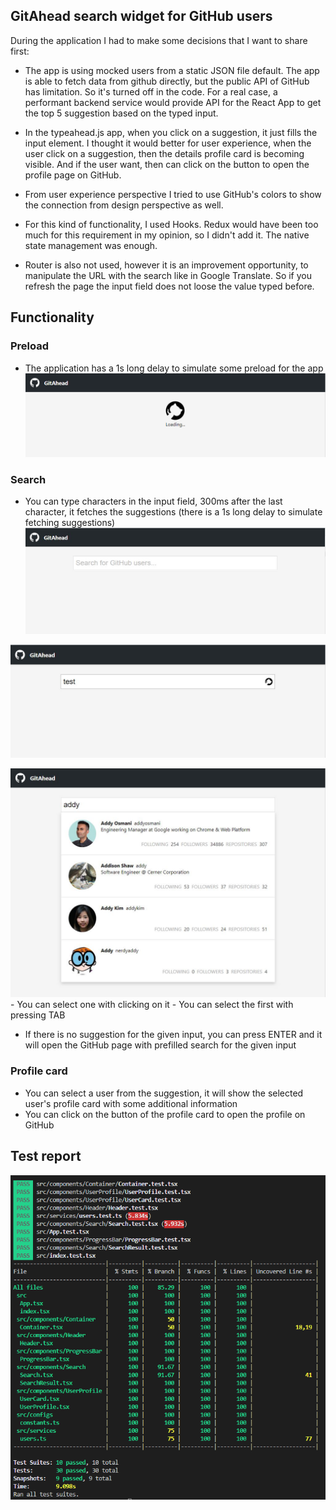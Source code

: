 ## GitAhead search widget for GitHub users

During the application I had to make some decisions that I want to share first:
- The app is using mocked users from a static JSON file default. The app is able to fetch data from github directly, but the public API of GitHub has limitation. So it's turned off in the code. For a real case, a performant backend service would provide API for the React App to get the top 5 suggestion based on the typed input.

- In the typeahead.js app, when you click on a suggestion, it just fills the input element. I thought it would better for user experience, when the user click on a suggestion, then the details profile card is becoming visible. And if the user want, then can click on the button to open the profile page on GitHub.

- From user experience perspective I tried to use GitHub's colors to show the connection from design perspective as well.

- For this kind of functionality, I used Hooks. Redux would have been too much for this requirement in my opinion, so I didn't add it. The native state management was enough.
- Router is also not used, however it is an improvement opportunity, to manipulate the URL with the search like in Google Translate. So if you refresh the page the input field does not loose the value typed before.

## Functionality

### Preload
- The application has a 1s long delay to simulate some preload for the app
![InitialLoadingState](https://github.com/vartomi/gitahead/blob/master/wiki/images/InitialLoadingState.png)

### Search
  - You can type characters in the input field, 300ms after the last character, it fetches the suggestions (there is a 1s long delay to simulate fetching suggestions)  
  ![InitialState](https://github.com/vartomi/gitahead/blob/master/wiki/images/InitialState.JPG)
  
  ![SearchingState](https://github.com/vartomi/gitahead/blob/master/wiki/images/SearchingState.JPG)
  
  ![ResultState](https://github.com/vartomi/gitahead/blob/master/wiki/images/ResultState.JPG)  
    - You can select one with clicking on it
    - You can select the first with pressing TAB    
  - If there is no suggestion for the given input, you can press ENTER and it will open the GitHub page with prefilled search for the given input
  
### Profile card
  - You can select a user from the suggestion, it will show the selected user's profile card with some additional information
  - You can click on the button of the profile card to open the profile on GitHub

## Test report

![Image of test report](https://github.com/vartomi/gitahead/blob/master/wiki/images/image.png)
